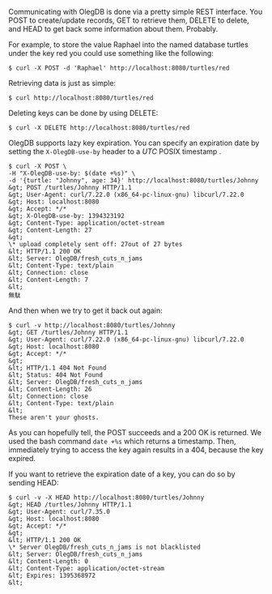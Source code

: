 Communicating with OlegDB is done via a pretty simple REST interface.
You POST to create/update records, GET to retrieve them, DELETE to delete,
and HEAD to get back some information about them. Probably.

For example, to store the value Raphael into the named database turtles under
the key red you could use something like the following:

````
$ curl -X POST -d 'Raphael' http://localhost:8080/turtles/red
````

Retrieving data is just as simple:

````
$ curl http://localhost:8080/turtles/red
````

Deleting keys can be done by using DELETE:

````
$ curl -X DELETE http://localhost:8080/turtles/red
````

OlegDB supports lazy key expiration. You can specify an expiration date by setting the
`X-OlegDB-use-by` header to a *UTC* POSIX timestamp .

````
$ curl -X POST \
-H "X-OlegDB-use-by: $(date +%s)" \
-d '{turtle: "Johnny", age: 34}' http://localhost:8080/turtles/Johnny
&gt; POST /turtles/Johnny HTTP/1.1
&gt; User-Agent: curl/7.22.0 (x86_64-pc-linux-gnu) libcurl/7.22.0
&gt; Host: localhost:8080
&gt; Accept: */*
&gt; X-OlegDB-use-by: 1394323192
&gt; Content-Type: application/octet-stream
&gt; Content-Length: 27
&gt;
\* upload completely sent off: 27out of 27 bytes
&lt; HTTP/1.1 200 OK
&lt; Server: OlegDB/fresh_cuts_n_jams
&lt; Content-Type: text/plain
&lt; Connection: close
&lt; Content-Length: 7
&lt;
無駄
````

And then when we try to get it back out again:

````
$ curl -v http://localhost:8080/turtles/Johnny
&gt; GET /turtles/Johnny HTTP/1.1
&gt; User-Agent: curl/7.22.0 (x86_64-pc-linux-gnu) libcurl/7.22.0
&gt; Host: localhost:8080
&gt; Accept: */*
&gt;
&lt; HTTP/1.1 404 Not Found
&lt; Status: 404 Not Found
&lt; Server: OlegDB/fresh_cuts_n_jams
&lt; Content-Length: 26
&lt; Connection: close
&lt; Content-Type: text/plain
&lt;
These aren't your ghosts.
````

As you can hopefully tell, the POST succeeds and a 200 OK is returned. We
used the bash command `date +%s` which returns a timestamp. Then, immediately
trying to access the key again results in a 404, because the key expired.

If you want to retrieve the expiration date of a key, you can do so by sending HEAD:

````
$ curl -v -X HEAD http://localhost:8080/turtles/Johnny
&gt; HEAD /turtles/Johnny HTTP/1.1
&gt; User-Agent: curl/7.35.0
&gt; Host: localhost:8080
&gt; Accept: */*
&gt;
&lt; HTTP/1.1 200 OK
\* Server OlegDB/fresh_cuts_n_jams is not blacklisted
&lt; Server: OlegDB/fresh_cuts_n_jams
&lt; Content-Length: 0
&lt; Content-Type: application/octet-stream
&lt; Expires: 1395368972
&lt;
````

